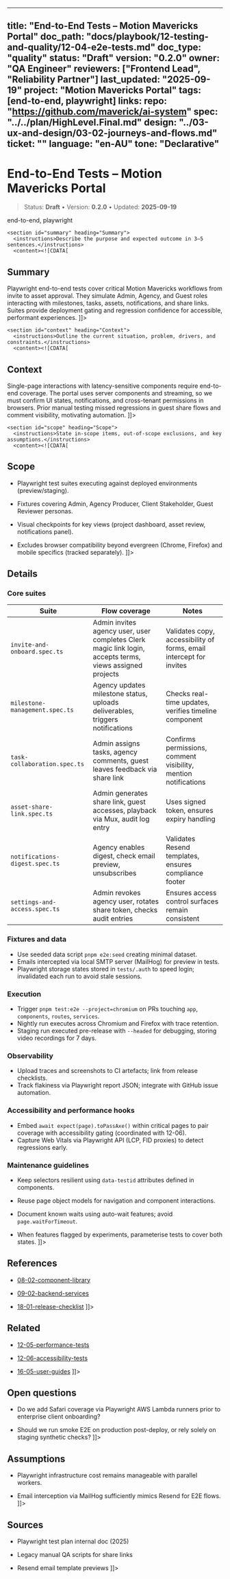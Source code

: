 <!-- ai:managed start file="docs/playbook/12-testing-and-quality/12-04-e2e-tests.md" responsibility="docs" strategy="replace" -->
---
title: "End-to-End Tests – Motion Mavericks Portal"
doc_path: "docs/playbook/12-testing-and-quality/12-04-e2e-tests.md"
doc_type: "quality"
status: "Draft"
version: "0.2.0"
owner: "QA Engineer"
reviewers: ["Frontend Lead", "Reliability Partner"]
last_updated: "2025-09-19"
project: "Motion Mavericks Portal"
tags: [end-to-end, playwright]
links:
  repo: "https://github.com/maverick/ai-system"
  spec: "../../plan/HighLevel.Final.md"
  design: "../03-ux-and-design/03-02-journeys-and-flows.md"
  ticket: "<PLACEHOLDER>"
language: "en-AU"
tone: "Declarative"
---

# End-to-End Tests – Motion Mavericks Portal

> Status: **Draft** • Version: **0.2.0** • Updated: **2025-09-19**

<doc xmlns="urn:docs:universal"
     type="quality"
     path="docs/playbook/12-testing-and-quality/12-04-e2e-tests.md"
     version="0.2.0"
     status="Draft"
     owner="QA Engineer">

  <meta>
    <link rel="repo" href="https://github.com/maverick/ai-system"/>
    <link rel="spec" href="../../plan/HighLevel.Final.md"/>
    <link rel="design" href="../03-ux-and-design/03-02-journeys-and-flows.md"/>
    <tags>end-to-end, playwright</tags>
  </meta>

  <sections>

    <section id="summary" heading="Summary">
      <instructions>Describe the purpose and expected outcome in 3–5 sentences.</instructions>
      <content><![CDATA[
## Summary
Playwright end-to-end tests cover critical Motion Mavericks workflows from invite to asset approval. They simulate Admin, Agency, and Guest roles interacting with milestones, tasks, assets, notifications, and share links. Suites provide deployment gating and regression confidence for accessible, performant experiences.
]]></content>
    </section>

    <section id="context" heading="Context">
      <instructions>Outline the current situation, problem, drivers, and constraints.</instructions>
      <content><![CDATA[
## Context
Single-page interactions with latency-sensitive components require end-to-end coverage. The portal uses server components and streaming, so we must confirm UI states, notifications, and cross-tenant permissions in browsers. Prior manual testing missed regressions in guest share flows and comment visibility, motivating automation.
]]></content>
    </section>

    <section id="scope" heading="Scope">
      <instructions>State in-scope items, out-of-scope exclusions, and key assumptions.</instructions>
      <content><![CDATA[
## Scope
- Playwright test suites executing against deployed environments (preview/staging).
- Fixtures covering Admin, Agency Producer, Client Stakeholder, Guest Reviewer personas.
- Visual checkpoints for key views (project dashboard, asset review, notifications panel).
- Excludes browser compatibility beyond evergreen (Chrome, Firefox) and mobile specifics (tracked separately).
]]></content>
    </section>

    <section id="details" heading="Details">
      <content><![CDATA[
## Details

### Core suites
| Suite | Flow coverage | Notes |
|-------|---------------|-------|
| `invite-and-onboard.spec.ts` | Admin invites agency user, user completes Clerk magic link login, accepts terms, views assigned projects | Validates copy, accessibility of forms, email intercept for invites |
| `milestone-management.spec.ts` | Agency updates milestone status, uploads deliverables, triggers notifications | Checks real-time updates, verifies timeline component |
| `task-collaboration.spec.ts` | Admin assigns tasks, agency comments, guest leaves feedback via share link | Confirms permissions, comment visibility, mention notifications |
| `asset-share-link.spec.ts` | Admin generates share link, guest accesses, playback via Mux, audit log entry | Uses signed token, ensures expiry handling |
| `notifications-digest.spec.ts` | Agency enables digest, check email preview, unsubscribes | Validates Resend templates, ensures compliance footer |
| `settings-and-access.spec.ts` | Admin revokes agency user, rotates share token, checks audit entries | Ensures access control surfaces remain consistent |

### Fixtures and data
- Use seeded data script `pnpm e2e:seed` creating minimal dataset.
- Emails intercepted via local SMTP server (MailHog) for preview in tests.
- Playwright storage states stored in `tests/.auth` to speed login; invalidated each run to avoid stale sessions.

### Execution
- Trigger `pnpm test:e2e --project=chromium` on PRs touching `app`, `components`, `routes`, `services`.
- Nightly run executes across Chromium and Firefox with trace retention.
- Staging run executed pre-release with `--headed` for debugging, storing video recordings for 7 days.

### Observability
- Upload traces and screenshots to CI artefacts; link from release checklists.
- Track flakiness via Playwright report JSON; integrate with GitHub issue automation.

### Accessibility and performance hooks
- Embed `await expect(page).toPassAxe()` within critical pages to pair coverage with accessibility gating (coordinated with 12-06).
- Capture Web Vitals via Playwright API (LCP, FID proxies) to detect regressions early.

### Maintenance guidelines
- Keep selectors resilient using `data-testid` attributes defined in components.
- Reuse page object models for navigation and component interactions.
- Document known waits using auto-wait features; avoid `page.waitForTimeout`.
- When features flagged by experiments, parameterise tests to cover both states.
]]></content>
    </section>

    <section id="references" heading="References">
      <content><![CDATA[
## References
- [08-02-component-library](../08-frontend/08-02-component-library.md)
- [09-02-backend-services](../09-backend/09-02-backend-services.md)
- [18-01-release-checklist](../18-release-and-cutover/18-01-release-checklist.md)
]]></content>
    </section>

    <section id="related" heading="Related">
      <content><![CDATA[
## Related
- [12-05-performance-tests](12-05-performance-tests.md)
- [12-06-accessibility-tests](12-06-accessibility-tests.md)
- [16-05-user-guides](../16-documentation-and-training/16-05-user-guides.md)
]]></content>
    </section>

    <section id="open_questions" heading="Open questions">
      <content><![CDATA[
## Open questions
- Do we add Safari coverage via Playwright AWS Lambda runners prior to enterprise client onboarding?
- Should we run smoke E2E on production post-deploy, or rely solely on staging synthetic checks?
]]></content>
    </section>

    <section id="assumptions" heading="Assumptions">
      <content><![CDATA[
## Assumptions
- Playwright infrastructure cost remains manageable with parallel workers.
- Email interception via MailHog sufficiently mimics Resend for E2E flows.
]]></content>
    </section>

    <section id="sources" heading="Sources">
      <content><![CDATA[
## Sources
- Playwright test plan internal doc (2025)
- Legacy manual QA scripts for share links
- Resend email template previews
]]></content>
    </section>

  </sections>
</doc>
<!-- ai:managed end -->
